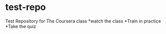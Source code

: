 # test-repo
Test Repository for The Coursera class
*watch the class
*Train in practice
*Take the quiz
